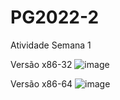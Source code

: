 # PG2022-2
Atividade Semana 1 

Versão x86-32
![image](https://user-images.githubusercontent.com/110510237/183259169-d5fda591-d5e4-46db-9b2d-43d6267e7695.png)

Versão x86-64
![image](https://user-images.githubusercontent.com/110510237/183270259-02ed07db-12f8-450f-ad53-13c29c7412ac.png)
